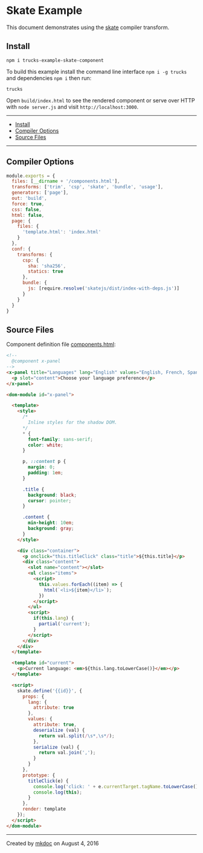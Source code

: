 # Skate Example

This document demonstrates using the [skate][] compiler transform.

## Install

```
npm i trucks-example-skate-component
```

To build this example install the command line interface `npm i -g trucks` and dependencies `npm i` then run:

```shell
trucks
```

Open `build/index.html` to see the rendered component or serve over HTTP with `node server.js` and visit `http://localhost:3000`.

---

- [Install](#install)
- [Compiler Options](#compiler-options)
- [Source Files](#source-files)

---

## Compiler Options

```javascript
module.exports = {
  files: [__dirname + '/components.html'],
  transforms: ['trim', 'csp', 'skate', 'bundle', 'usage'],
  generators: ['page'],
  out: 'build',
  force: true,
  css: false,
  html: false,
  page: {
    files: {
      'template.html': 'index.html'
    } 
  },
  conf: {
    transforms: {
      csp: {
        sha: 'sha256',
        statics: true 
      },
      bundle: {
        js: [require.resolve('skatejs/dist/index-with-deps.js')]
      }
    }
  }
}
```

## Source Files

Component definition file [components.html](components.html):

```html
<!--
  @component x-panel
-->
<x-panel title="Languages" lang="English" values="English, French, Spanish">
  <p slot="content">Choose your language preference</p> 
</x-panel>

<dom-module id="x-panel">

  <template>
    <style>
      /*
        Inline styles for the shadow DOM.
      */
      * {
        font-family: sans-serif;
        color: white;
      }

      p, ::content p {
        margin: 0; 
        padding: 1em;
      }

      .title {
        background: black;
        cursor: pointer;
      }

      .content {
        min-height: 10em;
        background: gray;
      }
    </style>

    <div class="container">
      <p onclick="this.titleClick" class="title">${this.title}</p>
      <div class="content">
        <slot name="content"></slot>
        <ul class="items">
          <script>
            this.values.forEach((item) => {
              html(`<li>${item}</li>`); 
            })
          </script>
        </ul>
        <script>
          if(this.lang) {
            partial('current');
          }
        </script>
      </div>
    </div>
  </template>

  <template id="current">
    <p>Current language: <em>${this.lang.toLowerCase()}</em></p> 
  </template>

  <script>
    skate.define('{{id}}', {
      props: {
        lang: {
          attribute: true 
        },
        values: {
          attribute: true,
          deserialize (val) {
            return val.split(/\s*,\s*/);
          },
          serialize (val) {
            return val.join(',');
          }
        }
      },
      prototype: {
        titleClick(e) {
          console.log('click: ' + e.currentTarget.tagName.toLowerCase());
          console.log(this);
        }
      },
      render: template
    });
  </script>
</dom-module>
```

---

Created by [mkdoc](https://github.com/mkdoc/mkdoc) on August 4, 2016

[trucks]: https://github.com/tmpfs/trucks
[trucks-cli]: https://github.com/tmpfs/trucks/blob/master/packages/trucks-cli
[skatejs]: https://github.com/skatejs/skatejs
[webcomponents]: https://github.com/w3c/webcomponents
[shadow-dom]: https://w3c.github.io/webcomponents/spec/shadow/
[custom-elements]: https://www.w3.org/TR/custom-elements/
[html-imports]: https://w3c.github.io/webcomponents/spec/imports/
[html-templates]: https://html.spec.whatwg.org/multipage/scripting.html#the-template-element
[polymer]: https://www.polymer-project.org/1.0/
[react]: https://facebook.github.io/react/
[react-webcomponents]: https://github.com/facebook/react/issues/5052
[react-integration]: https://github.com/skatejs/react-integration
[mozilla-webcomponents]: https://hacks.mozilla.org/2014/12/mozilla-and-web-components/
[csp]: http://content-security-policy.com/
[npm]: https://www.npmjs.com/
[postcss]: https://github.com/postcss/postcss
[mkdoc]: https://github.com/mkdoc/mkdoc
[mkapi]: https://github.com/mkdoc/mkapi
[mkparse]: https://github.com/mkdoc/mkparse
[jshint]: http://jshint.com
[jscs]: http://jscs.info
[sources]: https://github.com/tmpfs/trucks/blob/master/packages/plugin-sources
[load]: https://github.com/tmpfs/trucks/blob/master/packages/plugin-load
[parse]: https://github.com/tmpfs/trucks/blob/master/packages/plugin-parse
[transform]: https://github.com/tmpfs/trucks/blob/master/packages/plugin-transform
[generate]: https://github.com/tmpfs/trucks/blob/master/packages/plugin-generate
[write]: https://github.com/tmpfs/trucks/blob/master/packages/plugin-write
[transform-csp]: https://github.com/tmpfs/trucks/blob/master/packages/transform-csp
[bundle]: https://github.com/tmpfs/trucks/blob/master/packages/transform-bundle
[copy]: https://github.com/tmpfs/trucks/blob/master/packages/transform-copy
[skate]: https://github.com/tmpfs/trucks/blob/master/packages/transform-skate
[stylus]: https://github.com/tmpfs/trucks/blob/master/packages/transform-stylus
[less]: https://github.com/tmpfs/trucks/blob/master/packages/transform-less
[sass]: https://github.com/tmpfs/trucks/blob/master/packages/transform-sass
[trim]: https://github.com/tmpfs/trucks/blob/master/packages/transform-trim
[tree]: https://github.com/tmpfs/trucks/blob/master/packages/transform-tree
[style-extract]: https://github.com/tmpfs/trucks/blob/master/packages/transform-style-extract
[style-inject]: https://github.com/tmpfs/trucks/blob/master/packages/transform-style-inject
[resolver-core]: https://github.com/tmpfs/trucks/blob/master/packages/resolver-core
[resolver-file]: https://github.com/tmpfs/trucks/blob/master/packages/resolver-file
[resolver-http]: https://github.com/tmpfs/trucks/blob/master/packages/resolver-http
[resolver-npm]: https://github.com/tmpfs/trucks/blob/master/packages/resolver-npm
[less-css]: http://lesscss.org/
[sass-css]: http://sass-lang.com/
[stylus-css]: http://stylus-lang.com/
[node-sass]: https://github.com/sass/node-sass
[archy]: https://github.com/substack/node-archy

